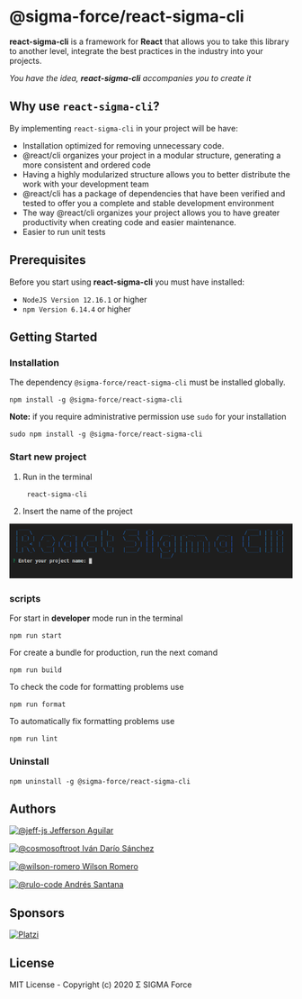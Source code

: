 # @sigma-force/react-sigma-cli

**react-sigma-cli** is a framework for **React** that allows you to take this library to another level, integrate the best practices in the industry into your projects.

_You have the idea, **react-sigma-cli** accompanies you to create it_

## Why use `react-sigma-cli`?

By implementing `react-sigma-cli` in your project will be have:

- Installation optimized for removing unnecessary code.
- @react/cli organizes your project in a modular structure, generating a more consistent and ordered code
- Having a highly modularized structure allows you to better distribute the work with your development team
- @react/cli has a package of dependencies that have been verified and tested to offer you a complete and stable development environment
- The way @react/cli organizes your project allows you to have greater productivity when creating code and easier maintenance.
- Easier to run unit tests

## Prerequisites

Before you start using **react-sigma-cli** you must have installed:

- `NodeJS Version 12.16.1` or higher
- `npm Version 6.14.4` or higher


## Getting Started

### Installation

The dependency `@sigma-force/react-sigma-cli` must be installed globally. 

    npm install -g @sigma-force/react-sigma-cli

**Note:** if you require administrative permission use `sudo` for your installation
 
	sudo npm install -g @sigma-force/react-sigma-cli


### Start new project

1. Run in the terminal 

		react-sigma-cli

2. Insert the name of the project

![start react-sigma-cli](./.readme-static/start-cli.png) 


### scripts

For start in **developer** mode run in the terminal

	npm run start

For create a bundle for production, run the next comand

	npm run build

To check the code for formatting problems use

	npm run format

To automatically fix formatting problems use

	npm run lint

### Uninstall

	npm uninstall -g @sigma-force/react-sigma-cli

## Authors

<p style='margin-bottom:15px;'>
	<a href='https://github.com/jeff-js' target='_blank'>
		<img class="avatar" src="https://avatars2.githubusercontent.com/u/5813240?s=96&v=4" width="48" height="48" alt="@jeff-js">
		Jefferson Aguilar
	</a>
</p>
<p style='margin-bottom:15px;'>
	<a href='https://github.com/cosmosoftroot' target='_blank'>
		<img class="avatar" src="https://avatars1.githubusercontent.com/u/28010872?s=96&amp;v=4" width="48" height="48" alt="@cosmosoftroot">
		Iván Darío Sánchez
	</a>
</p>
<p style='margin-bottom:15px;'>
	<a href='https://github.com/wilson-romero' target='_blank'>
		<img class="avatar" src="https://avatars2.githubusercontent.com/u/55015479?s=96&v=4" width="48" height="48" alt="@wilson-romero">
		Wilson Romero
	</a>
</p>
<div style='margin-bottom:15px;'>
	<a href='https://github.com/rulo-code' target='_blank'>
		<img class="avatar" src="https://avatars3.githubusercontent.com/u/48034545?s=96&v=4" width="48" height="48" alt="@rulo-code">
		Andrés Santana
	</a>
</div>

## Sponsors

<a href='https://platzi.com/' target='_blank'>
	<img src='https://static.platzi.com/media/avatars/Platzi-f730e65b-e92b-44d3-81c0-5c59c4dc4658.png' alt='Platzi' width='70px' />
</a>

## License

MIT License - Copyright (c) 2020 Σ SIGMA Force
